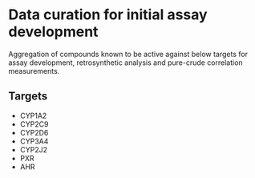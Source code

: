 # Data curation for initial assay development

Aggregation of compounds known to be active against below targets for assay development, retrosynthetic analysis and pure-crude correlation measurements. 

## Targets

* CYP1A2
* CYP2C9
* CYP2D6
* CYP3A4
* CYP2J2
* PXR
* AHR

